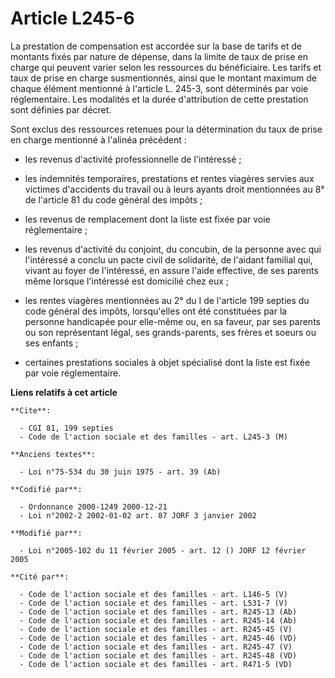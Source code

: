 # Article L245-6

La prestation de compensation est accordée sur la base de tarifs et de montants fixés par nature de dépense, dans la limite
de taux de prise en charge qui peuvent varier selon les ressources du bénéficiaire. Les tarifs et taux de prise en charge
susmentionnés, ainsi que le montant maximum de chaque élément mentionné à l'article L. 245-3, sont déterminés par voie
réglementaire. Les modalités et la durée d'attribution de cette prestation sont définies par décret.

Sont exclus des ressources retenues pour la détermination du taux de prise en charge mentionné à l'alinéa précédent :

- les revenus d'activité professionnelle de l'intéressé ;

- les indemnités temporaires, prestations et rentes viagères servies aux victimes d'accidents du travail ou à leurs ayants
droit mentionnées au 8° de l'article 81 du code général des impôts ;

- les revenus de remplacement dont la liste est fixée par voie réglementaire ;

- les revenus d'activité du conjoint, du concubin, de la personne avec qui l'intéressé a conclu un pacte civil de solidarité,
de l'aidant familial qui, vivant au foyer de l'intéressé, en assure l'aide effective, de ses parents même lorsque l'intéressé
est domicilié chez eux ;

- les rentes viagères mentionnées au 2° du I de l'article 199 septies du code général des impôts, lorsqu'elles ont été
constituées par la personne handicapée pour elle-même ou, en sa faveur, par ses parents ou son représentant légal, ses
grands-parents, ses frères et soeurs ou ses enfants ;

- certaines prestations sociales à objet spécialisé dont la liste est fixée par voie réglementaire.

**Liens relatifs à cet article**

	**Cite**:

	  - CGI 81, 199 septies
	  - Code de l'action sociale et des familles - art. L245-3 (M)

	**Anciens textes**:

	  - Loi n°75-534 du 30 juin 1975 - art. 39 (Ab)

	**Codifié par**:

	  - Ordonnance 2000-1249 2000-12-21
	  - Loi n°2002-2 2002-01-02 art. 87 JORF 3 janvier 2002

	**Modifié par**:

	  - Loi n°2005-102 du 11 février 2005 - art. 12 () JORF 12 février 2005

	**Cité par**:

	  - Code de l'action sociale et des familles - art. L146-5 (V)
	  - Code de l'action sociale et des familles - art. L531-7 (V)
	  - Code de l'action sociale et des familles - art. R245-13 (Ab)
	  - Code de l'action sociale et des familles - art. R245-14 (Ab)
	  - Code de l'action sociale et des familles - art. R245-45 (V)
	  - Code de l'action sociale et des familles - art. R245-46 (VD)
	  - Code de l'action sociale et des familles - art. R245-47 (V)
	  - Code de l'action sociale et des familles - art. R245-48 (VD)
	  - Code de l'action sociale et des familles - art. R471-5 (VD)
